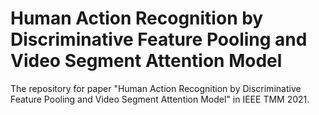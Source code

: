 # Human Action Recognition by Discriminative Feature Pooling and Video Segment Attention Model
The repository for paper "Human Action Recognition by Discriminative Feature Pooling and Video Segment Attention Model" in IEEE TMM 2021.
